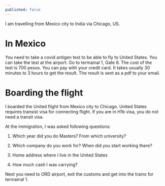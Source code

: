 ```yaml
---
published: false
---
```


I am travelling from Mexico city to India via Chicago, US. 


# In Mexico

You need to take a covid antigen test to be able to fly to United States. You can take the test at the airport. Go to termainal 1, Gate 6. The cost of the test is 700 pesos. You can pay with your credit card. It takes usually 30 minutes to 3 hours to get the result. The result is sent as a pdf to your email.

# Boarding the flight


I boarded the United flight from Mexico city to Chicago. United States requires transist visa for connecting flight. If you are in H1b visa, you do not need a transit visa. 

At the immigration, I was asked following questions: 

1. Which year did you do Masters? From which university? 

2. Which company do you work for? When did you start working there? 

3. Home address where I live in the United States

4. How much cash I was carrying?

Next you need to ORD airport, exit the customs and get into the trains for termainal 1.


